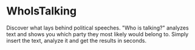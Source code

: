 # WhoIsTalking
Discover what lays behind political speeches. "Who is talking?" analyzes text and shows you which party they most likely would belong to. Simply insert the text, analyze it and get the results in seconds.
